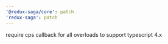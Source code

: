 ```yaml
---
'@redux-saga/core': patch
'redux-saga': patch
---
```


require cps callback for all overloads to support typescript 4.x
